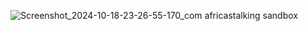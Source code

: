 ![Screenshot_2024-10-18-23-26-55-170_com africastalking sandbox](https://github.com/user-attachments/assets/4daefeaa-78c4-42e8-8981-9c778569a6e8)
